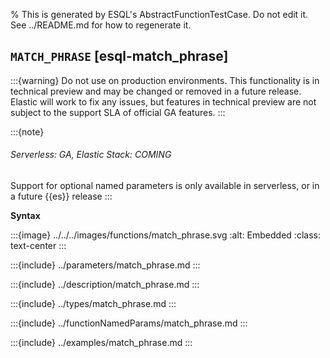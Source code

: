 % This is generated by ESQL's AbstractFunctionTestCase. Do not edit it. See ../README.md for how to regenerate it.

## `MATCH_PHRASE` [esql-match_phrase]
:::{warning}
Do not use on production environments. This functionality is in technical preview and
may be changed or removed in a future release. Elastic will work to fix any issues, but features in technical preview
are not subject to the support SLA of official GA features.
:::

:::{note}
###### Serverless: GA, Elastic Stack: COMING
Support for optional named parameters is only available in serverless, or in a future {{es}} release
:::

**Syntax**

:::{image} ../../../images/functions/match_phrase.svg
:alt: Embedded
:class: text-center
:::


:::{include} ../parameters/match_phrase.md
:::

:::{include} ../description/match_phrase.md
:::

:::{include} ../types/match_phrase.md
:::

:::{include} ../functionNamedParams/match_phrase.md
:::

:::{include} ../examples/match_phrase.md
:::

